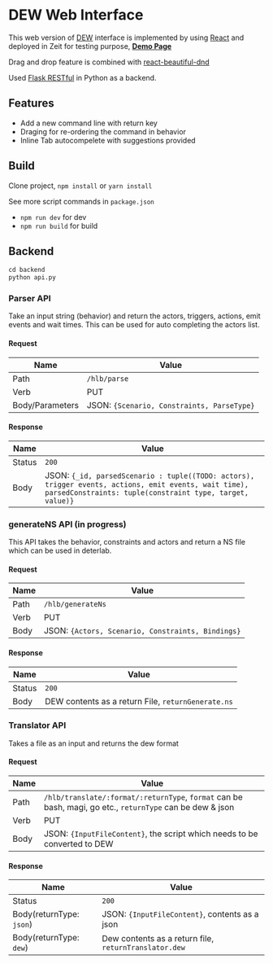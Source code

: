 # DEW Web Interface 

This web version of [DEW](https://steel.isi.edu/Projects/DEW/) interface is implemented by using [React](https://reactjs.org/)
and deployed in Zeit for testing purpose, **[Demo Page](https://dew-interface.now.sh/)**

Drag and drop feature is combined with [react-beautiful-dnd](https://github.com/atlassian/react-beautiful-dnd)

Used [Flask RESTful](https://flask-restful.readthedocs.io/en/latest/index.html) in Python as a backend.

## Features
- Add a new command line with return key
- Draging for re-ordering the command in behavior
- Inline Tab autocompelete with suggestions provided

## Build
Clone project, `npm install` or `yarn install`

See more script commands in `package.json`

- `npm run dev` for dev
- `npm run build` for build

## Backend

``` python
cd backend
python api.py
```

### Parser API

Take an input string (behavior) and return the actors, triggers, actions, emit events and wait times. This can be used for auto completing the actors list.

#### Request
| Name | Value |
| --- | --- |
| Path | `/hlb/parse` |
| Verb | PUT |
| Body/Parameters | JSON: `{Scenario, Constraints, ParseType}` |

#### Response
| Name | Value |
| --- | --- |
| Status | `200` |
| Body | JSON: `{_id, parsedScenario : tuple((TODO: actors), trigger events, actions, emit events, wait time), parsedConstraints: tuple(constraint type, target, value)}`|

### generateNS API (in progress)

This API takes the behavior, constraints and actors and return a NS file which can be used in deterlab.

#### Request
| Name | Value |
| --- | --- |
| Path | `/hlb/generateNs` |
| Verb | PUT |
| Body | JSON: `{Actors, Scenario, Constraints, Bindings}` |

#### Response
| Name | Value |
| --- | --- |
| Status | `200` |
| Body | DEW contents as a return File, `returnGenerate.ns` |

### Translator API

Takes a file as an input and returns the dew format

#### Request
| Name | Value |
| --- | --- |
| Path | `/hlb/translate/:format/:returnType`,  `format` can be bash, magi, go etc., `returnType` can be dew & json |
| Verb | PUT |
| Body | JSON: `{InputFileContent}`, the script which needs to be converted to DEW |

#### Response
| Name | Value |
| --- | --- |
| Status | `200` |
| Body(returnType: `json`) | JSON: `{InputFileContent}`, contents as a json |
| Body(returnType: `dew`) | Dew contents as a return file, `returnTranslator.dew` |

